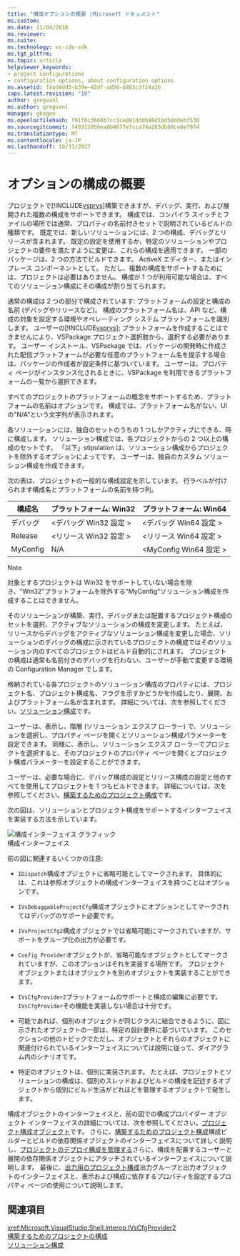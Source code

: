 ```yaml
---
title: "構成オプションの概要 |Microsoft ドキュメント"
ms.custom: 
ms.date: 11/04/2016
ms.reviewer: 
ms.suite: 
ms.technology: vs-ide-sdk
ms.tgt_pltfrm: 
ms.topic: article
helpviewer_keywords:
- project configurations
- configuration options, about configuration options
ms.assetid: f4ad4dd3-b39e-42df-ad89-d403cdf24a2b
caps.latest.revision: "10"
author: gregvanl
ms.author: gregvanl
manager: ghogen
ms.openlocfilehash: f91f6c3668b7cc1ce881dd0b98d1bd5dddebf530
ms.sourcegitcommit: f40311056ea0b4677efcca74a285dbb0ce0e7974
ms.translationtype: MT
ms.contentlocale: ja-JP
ms.lasthandoff: 10/31/2017
---
```

# <a name="configuration-options-overview"></a>オプションの構成の概要
プロジェクトで[!INCLUDE[vsprvs](../../code-quality/includes/vsprvs_md.md)]構築できますが、デバッグ、実行、および展開された複数の構成をサポートできます。 構成では、コンパイラ スイッチとファイルの場所では通常、プロパティの名前付きセットで説明されているビルドの種類です。 既定では、新しいソリューションには、2 つの構成、デバッグとリリースが含まれます。 既定の設定を使用するか、特定のソリューションやプロジェクトの要件を満たすように変更は、これらの構成を適用できます。 一部のパッケージは、2 つの方法でビルドできます。 ActiveX エディター、またはインプレース コンポーネントとして。 ただし、複数の構成をサポートするためには、プロジェクトは必要はありません。 構成が 1 つが利用可能な場合は、すべてのソリューション構成にその構成が割り当てられます。  
  
 通常の構成は 2 つの部分で構成されています: プラットフォームの設定と構成の名前 (デバッグやリリースなど)。 構成のプラットフォーム名は、API など、構成の対象を設定する環境やオペレーティング システム プラットフォームを識別します。 ユーザーの[!INCLUDE[vsprvs](../../code-quality/includes/vsprvs_md.md)]; プラットフォームを作成することはできませんにより、VSPackage プロジェクト選択肢から、選択する必要があります。 ユーザー インストール、VSPackage では、パッケージの開発時に作成された配信プラットフォームが必要な任意のプラットフォーム名を提示する場合は、パッケージの作成者が設定条件に基づいています。 ユーザーは、プロパティ ページがインスタンス化されるときに、VSPackage を利用できるプラットフォームの一覧から選択できます。  
  
 すべてのプロジェクトのプラットフォームの概念をサポートするため、プラットフォームの名前はオプションです。 構成では、プラットフォーム名がない、UI の"N/A"という文字列が表示されます。  
  
 各ソリューションには、独自のセットのうちの 1 つしかアクティブにできる、時に構成します。 ソリューション構成では、各プロジェクトからの 2 つ以上の構成のセットです。 「以下」stipulation は、ソリューション構成からプロジェクトを除外するオプションによってです。 ユーザーは、独自のカスタム ソリューション構成を作成できます。  
  
 次の表は、プロジェクトの一般的な構成設定を示しています。 行ラベルが付けられます構成名とプラットフォームの名前を持つ列。  
  
|構成名|プラットフォーム: Win32|プラットフォーム: Win64|  
|------------------------|----------------------|----------------------|  
|デバッグ|\<デバッグ Win32 設定 >|\<デバッグ Win64 設定 >|  
|Release|\<リリース Win32 設定 >|\<リリース Win64 設定 >|  
|MyConfig|N/A|\<MyConfig Win64 設定 >|  
  
> [!NOTE]
>  対象とするプロジェクトは Win32 をサポートしていない場合を除き、"Win32"プラットフォームを除外する"MyConfig"ソリューション構成を作成することはできません。  
  
 そのソリューションが構築、実行、デバッグまたは配置するプロジェクト構成のセットを選択、アクティブなソリューションの構成を変更します。 たとえば、リリースからデバッグをアクティブなソリューション構成を変更した場合、ソリューションのデバッグの構成に示されているプロジェクトの構成ではそのソリューション内のすべてのプロジェクトはビルド自動的にされます。 プロジェクトの構成は通常も名前付きのデバッグを行わない、ユーザーが手動で変更する環境の Configuration Manager でします。  
  
 格納されている各プロジェクトのソリューション構成のプロパティには、プロジェクト名、プロジェクト構成名、フラグを示すかどうかを作成したり、展開、およびプラットフォーム名が含まれます。 詳細については、次を参照してください。[ソリューション構成](../../extensibility/internals/solution-configuration.md)です。  
  
 ユーザーは、表示し、階層 (ソリューション エクスプ ローラー) で、ソリューションを選択し、プロパティ ページを開くとソリューション構成パラメーターを設定できます。 同様に、表示し、ソリューション エクスプ ローラーでプロジェクトを選択すると、そのプロジェクトのプロパティ ページを開くとプロジェクト構成パラメーターを設定することができます。  
  
 ユーザーは、必要な場合に、デバッグ構成の設定とリリース構成の設定と他のすべてを使用してプロジェクトを 1 つもビルドできます。 詳細については、次を参照してください。[構築するためのプロジェクト構成](../../extensibility/internals/project-configuration-for-building.md)です。  
  
 次の図は、ソリューションとプロジェクト構成をサポートするインターフェイスを実装する方法を示しています。  
  
 ![構成インターフェイス グラフィック](../../extensibility/internals/media/vsconfiginterfaces.gif "vsConfigInterfaces")  
構成インターフェイス  
  
 前の図に関連するいくつかの注意:  
  
-   `IDispatch`構成オブジェクトに省略可能としてマークされます。 具体的には、これは参照オブジェクトの構成インターフェイスを持つことはオプションです。  
  
-   `IVsDebuggableProjectCfg`構成オブジェクトにオプションとしてマークされてはデバッグのサポート必要です。  
  
-   `IVsProjectCfg2`構成オブジェクトでは省略可能にマークされていますが、サポートをグループ化の出力が必要です。  
  
-   `Config Provider`オブジェクトが、省略可能なオブジェクトとしてマークされていますが、このオプションはそれを実装する場所です。 プロジェクト オブジェクトまたはオブジェクトを別のオブジェクトを実装することができます。  
  
-   `IVsCfgProvider2`プラットフォームのサポートと構成の編集に必要です。 `IVsCfgProvider`その機能を実装しない場合は十分です。  
  
-   可能であれば、個別のオブジェクトが同じクラスに結合できるように、図に示されたオブジェクトの一部は、特定の設計要件に基づいています。 このセクションの他のトピックでただし、オブジェクトとそれらのオブジェクトに関連付けられているインターフェイスについては説明に従って、ダイアグラム内のシナリオです。  
  
-   特定のオブジェクトは、個別に実装されます。 たとえば、プロジェクトとソリューションの構成は、個別のスレッドおよびビルドの構成を記述するオブジェクトから個別にビルド生活がどれほどを管理するオブジェクトで発生します。  
  
 構成オブジェクトのインターフェイスと、前の図での構成プロバイダー オブジェクト インターフェイスの詳細については、次を参照してください。[プロジェクト構成オブジェクト](../../extensibility/internals/project-configuration-object.md)です。 さらに、[構築するためのプロジェクト構成](../../extensibility/internals/project-configuration-for-building.md)構成ビルダーとビルドの依存関係オブジェクトのインターフェイスについて詳しく説明し、[プロジェクトのデプロイ構成を管理する](../../extensibility/internals/project-configuration-for-managing-deployment.md)さらに、構成を配置するユーザーと展開の依存関係オブジェクトにアタッチされているインターフェイスについて説明します。 最後に、[出力用のプロジェクト構成](../../extensibility/internals/project-configuration-for-output.md)出力グループと出力オブジェクトのインターフェイスと、表示および構成に依存するプロパティを設定するプロパティ ページの使用について説明します。  
  
## <a name="see-also"></a>関連項目  
 <xref:Microsoft.VisualStudio.Shell.Interop.IVsCfgProvider2>   
 [構築するためのプロジェクトの構成](../../extensibility/internals/project-configuration-for-building.md)   
 [ソリューション構成](../../extensibility/internals/solution-configuration.md)